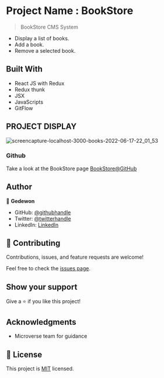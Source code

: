 # Project Name : BookStore

> BookStore CMS System


- Display a list of books.
- Add a book.
- Remove a selected book.



## Built With

- React JS with Redux
- Redux thunk
- JSX
- JavaScripts
- GitFlow

## PROJECT DISPLAY
![screencapture-localhost-3000-books-2022-06-17-22_01_53](https://user-images.githubusercontent.com/56429354/174387971-2bd75266-ac12-4764-b595-57083289394d.png)

### Github

Take a look at the BookStore page [BookStore@GitHub](https://gedewon.github.io/Bookstore)


## Author

👤 **Gedewon**

- GitHub: [@githubhandle](https://github.com/gedewon)
- Twitter: [@twitterhandle](https://twitter.com/gedewon)
- LinkedIn: [LinkedIn](https://linkedin.com/in/gedewon)

## 🤝 Contributing

Contributions, issues, and feature requests are welcome!

Feel free to check the [issues page](../../issues/).

## Show your support

Give a ⭐️ if you like this project!

## Acknowledgments

- Microverse team for guidance

## 📝 License

This project is [MIT](./MIT.md) licensed.
